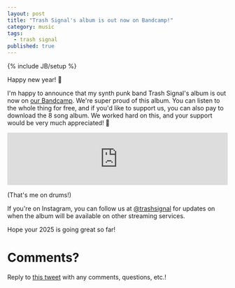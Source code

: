 ```yaml
---
layout: post
title: "Trash Signal's album is out now on Bandcamp!"
category: music
tags:
  - trash signal
published: true
---
```


{% include JB/setup %}

Happy new year! 🎇

I'm happy to announce that my synth punk band Trash Signal's album is out now on
[our Bandcamp][trash-signal-album-bandcamp]. We're super proud of this album.
You can listen to the whole thing for free, and if you'd like to support us, you
can also pay to download the 8 song album. We worked hard on this, and your
support would be very much appreciated! 🙏

<center>
<iframe style="border: 0; width: 100%; height: 120px;" src="https://bandcamp.com/EmbeddedPlayer/album=716767030/size=large/bgcol=ffffff/linkcol=0687f5/tracklist=false/artwork=small/transparent=true/" seamless><a href="https://trashsignal.bandcamp.com/album/trash-signal">Trash Signal by Trash Signal</a></iframe>
</center>

(That's me on drums!)

If you're on Instagram, you can follow us at
[@trashsignal][trash-signal-instagram] for updates on when the album will be
available on other streaming services.

Hope your 2025 is going great so far!

# Comments?

Reply to [this tweet][tweet] with any comments, questions, etc.!

[tweet]: https://twitter.com/dave_yarwood/status/FIXME

[trash-signal-album-bandcamp]: https://trashsignal.bandcamp.com/album/trash-signal
[trash-signal-instagram]: https://www.instagram.com/trashsignal/
